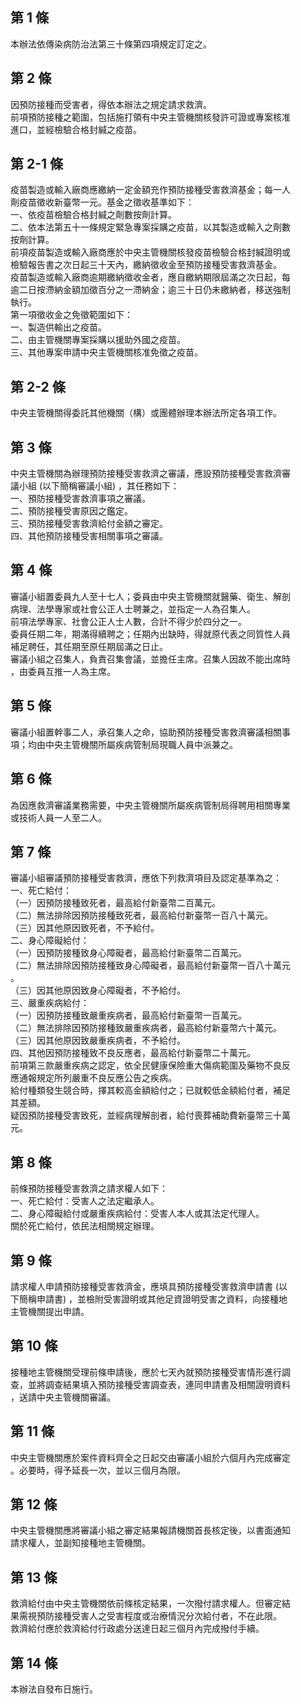 第 1 條
-------
本辦法依傳染病防治法第三十條第四項規定訂定之。

第 2 條
-------
因預防接種而受害者，得依本辦法之規定請求救濟。  
前項預防接種之範圍，包括施打領有中央主管機關核發許可證或專案核准  
進口，並經檢驗合格封緘之疫苗。

第 2-1 條
---------
疫苗製造或輸入廠商應繳納一定金額充作預防接種受害救濟基金；每一人  
劑疫苗徵收新臺幣一元。基金之徵收基準如下：  
一、依疫苗檢驗合格封緘之劑數按劑計算。  
二、依本法第五十一條規定緊急專案採購之疫苗，以其製造或輸入之劑數  
    按劑計算。  
前項疫苗製造或輸入廠商應於中央主管機關核發疫苗檢驗合格封緘證明或  
檢驗報告書之次日起三十天內，繳納徵收金至預防接種受害救濟基金。  
疫苗製造或輸入廠商逾期繳納徵收金者，應自繳納期限屆滿之次日起，每  
逾二日按滯納金額加徵百分之一滯納金；逾三十日仍未繳納者，移送強制  
執行。  
第一項徵收金之免徵範圍如下：  
一、製造供輸出之疫苗。  
二、由主管機關專案採購以援助外國之疫苗。  
三、其他專案申請中央主管機關核准免徵之疫苗。

第 2-2 條
---------
中央主管機關得委託其他機關（構）或團體辦理本辦法所定各項工作。

第 3 條
-------
中央主管機關為辦理預防接種受害救濟之審議，應設預防接種受害救濟審  
議小組 (以下簡稱審議小組) ，其任務如下：  
一、預防接種受害救濟事項之審議。  
二、預防接種受害原因之鑑定。  
三、預防接種受害救濟給付金額之審定。  
四、其他預防接種受害相關事項之審議。

第 4 條
-------
審議小組置委員九人至十七人；委員由中央主管機關就醫藥、衛生、解剖  
病理、法學專家或社會公正人士聘兼之，並指定一人為召集人。  
前項法學專家、社會公正人士人數，合計不得少於四分之一。  
委員任期二年，期滿得續聘之；任期內出缺時，得就原代表之同質性人員  
補足聘任，其任期至原任期屆滿之日止。  
審議小組之召集人，負責召集會議，並擔任主席。召集人因故不能出席時  
，由委員互推一人為主席。

第 5 條
-------
審議小組置幹事二人，承召集人之命，協助預防接種受害救濟審議相關事  
項；均由中央主管機關所屬疾病管制局現職人員中派兼之。

第 6 條
-------
為因應救濟審議業務需要，中央主管機關所屬疾病管制局得聘用相關專業  
或技術人員一人至二人。

第 7 條
-------
審議小組審議預防接種受害救濟，應依下列救濟項目及認定基準為之：  
一、死亡給付：  
（一）因預防接種致死者，最高給付新臺幣二百萬元。  
（二）無法排除因預防接種致死者，最高給付新臺幣一百八十萬元。  
（三）因其他原因致死者，不予給付。  
二、身心障礙給付：  
（一）因預防接種致身心障礙者，最高給付新臺幣二百萬元。  
（二）無法排除因預防接種致身心障礙者，最高給付新臺幣一百八十萬元  
      。  
（三）因其他原因致身心障礙者，不予給付。  
三、嚴重疾病給付：  
（一）因預防接種致嚴重疾病者，最高給付新臺幣一百萬元。  
（二）無法排除因預防接種致嚴重疾病者，最高給付新臺幣六十萬元。  
（三）因其他原因致嚴重疾病者，不予給付。  
四、其他因預防接種致不良反應者，最高給付新臺幣二十萬元。  
前項第三款嚴重疾病之認定，依全民健康保險重大傷病範圍及藥物不良反  
應通報規定所列嚴重不良反應公告之疾病。  
給付種類發生競合時，擇其較高金額給付之；已就較低金額給付者，補足  
其差額。  
疑因預防接種受害致死，並經病理解剖者，給付喪葬補助費新臺幣三十萬  
元。

第 8 條
-------
前條預防接種受害救濟之請求權人如下：  
一、死亡給付：受害人之法定繼承人。  
二、身心障礙給付或嚴重疾病給付：受害人本人或其法定代理人。  
關於死亡給付，依民法相關規定辦理。

第 9 條
-------
請求權人申請預防接種受害救濟金，應填具預防接種受害救濟申請書 (以  
下簡稱申請書) ，並檢附受害證明或其他足資證明受害之資料，向接種地  
主管機關提出申請。

第 10 條
--------
接種地主管機關受理前條申請後，應於七天內就預防接種受害情形進行調  
查，並將調查結果填入預防接種受害調查表，連同申請書及相關證明資料  
，送請中央主管機關審議。

第 11 條
--------
中央主管機關應於案件資料齊全之日起交由審議小組於六個月內完成審定  
。必要時，得予延長一次，並以三個月為限。

第 12 條
--------
中央主管機關應將審議小組之審定結果報請機關首長核定後，以書面通知  
請求權人，並副知接種地主管機關。

第 13 條
--------
救濟給付由中央主管機關依前條核定結果，一次撥付請求權人。但審定結  
果需視預防接種受害人之受害程度或治療情況分次給付者，不在此限。  
救濟給付應於救濟給付行政處分送達日起三個月內完成撥付手續。

第 14 條
--------
本辦法自發布日施行。

